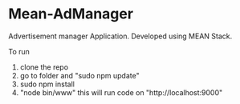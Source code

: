 # Mean-AdManager
Advertisement manager Application. Developed using MEAN Stack. 

To run 
1. clone the repo
2. go to folder and "sudo npm update"
3. sudo npm install
4. "node bin/www" this will run code on "http://localhost:9000"
